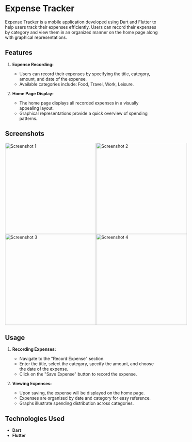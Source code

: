 # Expense Tracker

Expense Tracker is a mobile application developed using Dart and Flutter to help users track their expenses efficiently. Users can record their expenses by category and view them in an organized manner on the home page along with graphical representations.

## Features

1. **Expense Recording:**
    - Users can record their expenses by specifying the title, category, amount, and date of the expense.
    - Available categories include: Food, Travel, Work, Leisure.

2. **Home Page Display:**
    - The home page displays all recorded expenses in a visually appealing layout.
    - Graphical representations provide a quick overview of spending patterns.

## Screenshots

<div style="display: flex; justify-content: space-between;">
    <img src="https://github.com/BhavikPindoriya/expense_tracker/assets/154498968/3e809e23-97ac-4db0-b35f-0c9296ab522f" alt="Screenshot 1" width="300">
    <img src="https://github.com/BhavikPindoriya/expense_tracker/assets/154498968/a39bdcc6-47f5-4300-9cf1-62800b9b7f14" alt="Screenshot 2" width="300">
</div>

<div style="display: flex; justify-content: space-between;">
    <img src="https://github.com/BhavikPindoriya/expense_tracker/assets/154498968/41101afc-fb59-416c-8a4d-798a04803871" alt="Screenshot 3" width="300">
    <img src="https://github.com/BhavikPindoriya/expense_tracker/assets/154498968/4715c40c-2d63-420a-a7f2-c24b427ee309" alt="Screenshot 4" width="300">
</div>
    
## Usage

1. **Recording Expenses:**
    - Navigate to the "Record Expense" section.
    - Enter the title, select the category, specify the amount, and choose the date of the expense.
    - Click on the "Save Expense" button to record the expense.

2. **Viewing Expenses:**
    - Upon saving, the expense will be displayed on the home page.
    - Expenses are organized by date and category for easy reference.
    - Graphs illustrate spending distribution across categories.

## Technologies Used

- **Dart**
- **Flutter**



